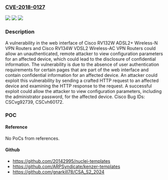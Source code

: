 ### [CVE-2018-0127](https://cve.mitre.org/cgi-bin/cvename.cgi?name=CVE-2018-0127)
![](https://img.shields.io/static/v1?label=Product&message=Cisco%20RV132W%20and%20RV134W%20Wireless%20VPN%20Routers&color=blue)
![](https://img.shields.io/static/v1?label=Version&message=n%2Fa&color=blue)
![](https://img.shields.io/static/v1?label=Vulnerability&message=CWE-200&color=brighgreen)

### Description

A vulnerability in the web interface of Cisco RV132W ADSL2+ Wireless-N VPN Routers and Cisco RV134W VDSL2 Wireless-AC VPN Routers could allow an unauthenticated, remote attacker to view configuration parameters for an affected device, which could lead to the disclosure of confidential information. The vulnerability is due to the absence of user authentication requirements for certain pages that are part of the web interface and contain confidential information for an affected device. An attacker could exploit this vulnerability by sending a crafted HTTP request to an affected device and examining the HTTP response to the request. A successful exploit could allow the attacker to view configuration parameters, including the administrator password, for the affected device. Cisco Bug IDs: CSCvg92739, CSCvh60172.

### POC

#### Reference
No PoCs from references.

#### Github
- https://github.com/20142995/nuclei-templates
- https://github.com/ARPSyndicate/kenzer-templates
- https://github.com/gnarkill78/CSA_S2_2024

